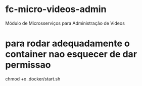 # fc-micro-videos-admin

Módulo de Microsserviços para Administração de Videos

# para rodar adequadamente o container nao esquecer de dar permissao

chmod +x .docker/start.sh
